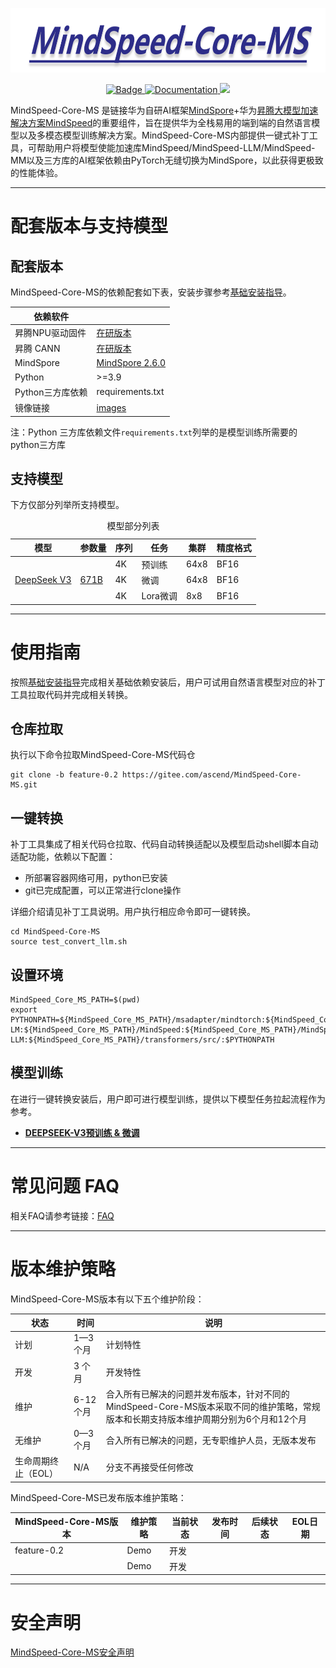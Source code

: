 <p align="center"> <img src="docs/logo.png" height="103px" width="700px"> </p>

<p align="center">
    <a href="https://gitee.com/ascend/MindSpeed-Core-MS/blob/dev/LICENSE">
    <a href="https://gitee.com/ascend/MindSpeed-Core-MS/blob/dev/LICENSE">
        <img alt="Badge" src="https://img.shields.io/badge/License-MIT-blue.svg">
    </a>
    <a href="https://gitee.com/ascend/MindSpeed-Core-MS">
        <img alt="Documentation" src="https://img.shields.io/website/http/huggingface.co/docs/transformers/index.svg?down_color=red&down_message=offline&up_message=online">
    </a>
    <a>
        <img src="https://app.codacy.com/project/badge/Grade/1710faac5e634acaabfc26b0a778cdde">
    </a>
</p>

MindSpeed-Core-MS 是链接华为自研AI框架[MindSpore](https://www.mindspore.cn/install/)+华为[昇腾大模型加速解决方案MindSpeed](https://www.hiascend.cn/software/mindspeed)的重要组件，旨在提供华为全栈易用的端到端的自然语言模型以及多模态模型训练解决方案。MindSpeed-Core-MS内部提供一键式补丁工具，可帮助用户将模型使能加速库MindSpeed/MindSpeed-LLM/MindSpeed-MM以及三方库的AI框架依赖由PyTorch无缝切换为MindSpore，以此获得更极致的性能体验。

---

# 配套版本与支持模型

## 配套版本

MindSpeed-Core-MS的依赖配套如下表，安装步骤参考[基础安装指导](./docs/INSTALLATION.md)。

| 依赖软件         |                                                              |
| ---------------- | ------------------------------------------------------------ |
| 昇腾NPU驱动固件  | [在研版本](https://www.hiascend.com/hardware/firmware-drivers/community?product=1&model=30&cann=8.0.RC3.alpha002&driver=1.0.26.alpha) |
| 昇腾 CANN        | [在研版本](https://www.hiascend.com/zh/developer/download/community/result?module=cann) |
| MindSpore        | [MindSpore 2.6.0](https://www.mindspore.cn/install/)         |
| Python           | >=3.9                                                        |
| Python三方库依赖 | requirements.txt                                             |
| 镜像链接         | [images](http://mirrors.cn-central-221.ovaijisuan.com/detail/129.html) |

注：Python 三方库依赖文件`requirements.txt`列举的是模型训练所需要的python三方库

## 支持模型
下方仅部分列举所支持模型。

<table>
  <a id="jump1"></a>
  <caption>模型部分列表</caption>
  <thead>
    <tr>
      <th>模型</th>
      <th>参数量</th>
      <th>序列</th>
      <th>任务</th>
      <th>集群</th>
      <th>精度格式</th>
    </tr>
  </thead>
  <tbody>
    <tr>
      <td rowspan="3"><a href="https://huggingface.co/deepseek-ai/DeepSeek-V3/tree/main">DeepSeek V3</a></td>
      <td rowspan="3"><a href="https://huggingface.co/deepseek-ai/DeepSeek-V3/tree/main">671B</a></td>
      <td> 4K </td>
      <td>预训练</td>
      <td> 64x8 </td>
      <td> BF16 </td>
    </tr>
    <tr>
      <td> 4K </td>
      <td>微调</td>
      <td> 64x8 </td>
      <td> BF16 </td>
    </tr>
    <tr>
      <td> 4K </td>
      <td>Lora微调</td>
      <td> 8x8 </td>
      <td> BF16 </td>
    </tr>
    </tbody>
</table>

---

# 使用指南

按照[基础安装指导](./docs/INSTALLATION.md)完成相关基础依赖安装后，用户可试用自然语言模型对应的补丁工具拉取代码并完成相关转换。

## 仓库拉取

执行以下命令拉取MindSpeed-Core-MS代码仓

```shell
git clone -b feature-0.2 https://gitee.com/ascend/MindSpeed-Core-MS.git
```

## 一键转换

补丁工具集成了相关代码仓拉取、代码自动转换适配以及模型启动shell脚本自动适配功能，依赖以下配置：

- 所部署容器网络可用，python已安装
- git已完成配置，可以正常进行clone操作

详细介绍请见补丁工具说明。用户执行相应命令即可一键转换。

```shell
cd MindSpeed-Core-MS
source test_convert_llm.sh
```

## 设置环境

```shell
MindSpeed_Core_MS_PATH=$(pwd)
export PYTHONPATH=${MindSpeed_Core_MS_PATH}/msadapter/mindtorch:${MindSpeed_Core_MS_PATH}/Megatron-LM:${MindSpeed_Core_MS_PATH}/MindSpeed:${MindSpeed_Core_MS_PATH}/MindSpeed-LLM:${MindSpeed_Core_MS_PATH}/transformers/src/:$PYTHONPATH
```

## 模型训练

在进行一键转换安装后，用户即可进行模型训练，提供以下模型任务拉起流程作为参考。

- [**DEEPSEEK-V3预训练 & 微调**](./docs/deepseekv3.md)

---

# 常见问题 FAQ

相关FAQ请参考链接：[FAQ](./docs/FAQ.md)

---

# 版本维护策略

MindSpeed-Core-MS版本有以下五个维护阶段：

| **状态**            | **时间** | **说明**                                                               |
| ------------------- | -------- |----------------------------------------------------------------------|
| 计划                | 1—3 个月 | 计划特性                                                                 |
| 开发                | 3 个月   | 开发特性                                                                 |
| 维护                | 6-12 个月| 合入所有已解决的问题并发布版本，针对不同的MindSpeed-Core-MS版本采取不同的维护策略，常规版本和长期支持版本维护周期分别为6个月和12个月 |
| 无维护              | 0—3 个月 | 合入所有已解决的问题，无专职维护人员，无版本发布                                             |
| 生命周期终止（EOL） | N/A      | 分支不再接受任何修改                                                           |

MindSpeed-Core-MS已发布版本维护策略：

| **MindSpeed-Core-MS版本** | **维护策略** | **当前状态** | **发布时间**   | **后续状态**         | **EOL日期** |
|-----------------|-----------|--------|------------|-----------------------|-----------|
| feature-0.2 |  Demo  | 开发   |  |   |           |
|              |  Demo  | 开发   |  |   |           |

---

# 安全声明

[MindSpeed-Core-MS安全声明](./docs/SECURITYNOTE.md)
